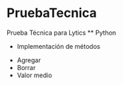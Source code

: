 # PruebaTecnica
Prueba Técnica para Lytics
** Python
* Implementación de métodos
- Agregar
- Borrar
- Valor medio
